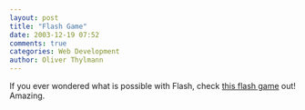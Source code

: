 ```yaml
---
layout: post
title: "Flash Game"
date: 2003-12-19 07:52
comments: true
categories: Web Development
author: Oliver Thylmann
---
```



If you ever wondered what is possible with Flash, check [this flash game](http://www.freshsensation.com/samorost.swf) out! Amazing.

